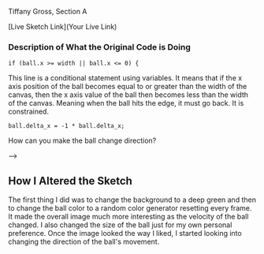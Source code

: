 Tiffany Gross, 
Section A

[Live Sketch Link](Your Live Link)




### Description of What the Original Code is Doing


    if (ball.x >= width || ball.x <= 0) {

This line is a conditional statement using variables.  It means that if the x axis position of the ball becomes equal to or greater than the width of the canvas, then the x axis value of the ball then becomes less than the width of the canvas.  Meaning when the ball hits the edge, it must go back.  It is constrained.



    ball.delta_x = -1 * ball.delta_x;

How can you make the ball change direction?

-->


## How I Altered the Sketch

The first thing I did was to change the background to a deep green and then to change the ball color to a random color generator resetting every frame.  It made the overall image much more interesting as the velocity of the ball changed.  I also changed the size of the ball just for my own personal preference.  Once the image looked the way I liked, I started looking into changing the direction of the ball's movement.
